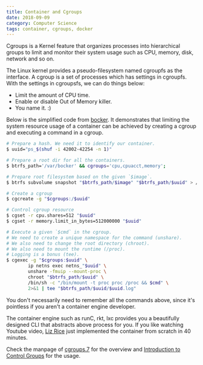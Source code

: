 ```yaml
---
title: Container and Cgroups
date: 2018-09-09
category: Computer Science
tags: container, cgroups, docker
---
```


Cgroups is a Kernel feature that organizes processes into hierarchical groups to limit and monitor their system usage such as CPU, memory, disk, network and so on.

The Linux kernel provides a pseudo-filesystem named cgroupfs as the interface. A cgroup is a set of processes which has settings in cgroupfs. With the settings in cgroupsfs, we can do things below:

* Limit the amount of CPU time.
* Enable or disable Out of Memory killer.
* You name it. :)

Below is the simplified code from [bocker](https://github.com/p8952/bocker/blob/master/bocker). It demonstrates that limiting the system resource usage of a container can be achieved by creating a cgroup and executing a command in a cgroup.

```bash
# Prepare a hash. We need it to identify our container.
$ uuid="ps_$(shuf -i 42002-42254 -n 1)"

# Prepare a root dir for all the containers.
$ btrfs_path='/var/bocker' && cgroups='cpu,cpuacct,memory';

# Prepare root filesystem based on the given `$image`.
$ btrfs subvolume snapshot "$btrfs_path/$image" "$btrfs_path/$uuid" > /dev/null

# Create a cgroup
$ cgcreate -g "$cgroups:/$uuid"

# Control cgroup resource
$ cgset -r cpu.shares=512 "$uuid"
$ cgset -r memory.limit_in_bytes=512000000 "$uuid"

# Execute a given `$cmd` in the cgroup.
# We need to create a unique namespace for the command (unshare).
# We also need to change the root directory (chroot).
# We also need to mount the runtime (/proc).
# Logging is a bonus (tee).
$ cgexec -g "$cgroups:$uuid" \
        ip netns exec netns_"$uuid" \
        unshare -fmuip --mount-proc \
        chroot "$btrfs_path/$uuid" \
        /bin/sh -c "/bin/mount -t proc proc /proc && $cmd" \
        2>&1 | tee "$btrfs_path/$uuid/$uuid.log"
```

You don't necessarily need to remember all the commands above, since it's pointless if you aren't a container engine developer.

The container engine such as runC, rkt, lxc provides you a beautifully designed CLI that abstracts above process for you. If you like watching Youtube video, [Liz Rice](https://www.youtube.com/watch?v=8fi7uSYlOdc) just implemented the container from scratch in 40 minutes.

Check the manpage of [cgroups.7](http://man7.org/linux/man-pages/man7/cgroups.7.html) for the overview and [Introduction to Control Groups](https://access.redhat.com/documentation/en-us/red_hat_enterprise_linux/6/html/resource_management_guide/ch01) for the usage.
